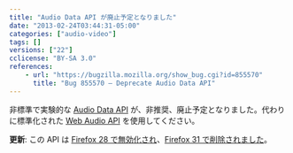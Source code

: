 ```yaml
---
title: "Audio Data API が廃止予定となりました"
date: "2013-02-24T03:44:31-05:00"
categories: ["audio-video"]
tags: []
versions: ["22"]
cclicense: "BY-SA 3.0"
references:
    - url: "https://bugzilla.mozilla.org/show_bug.cgi?id=855570"
      title: "Bug 855570 – Deprecate Audio Data API"
---
```

非標準で実験的な [Audio Data API](https://developer.mozilla.org/ja/docs/Introducing_the_Audio_API_Extension) が、非推奨、廃止予定となりました。代わりに標準化された [Web Audio API](https://developer.mozilla.org/ja/docs/Web_Audio_API) を使用してください。

**更新**: この API は [Firefox 28 で無効化され](https://www.fxsitecompat.com/ja/docs/2013/audio-data-api-has-been-disabled/)、[Firefox 31 で削除されました](https://www.fxsitecompat.com/ja/docs/2014/audio-data-api-has-been-removed/)。
